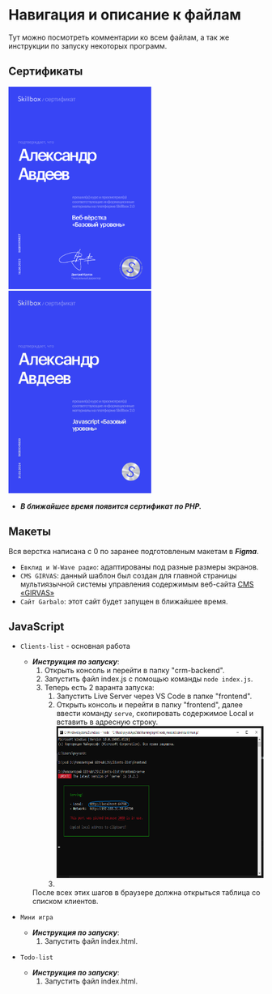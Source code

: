 # Навигация и описание к файлам

Тут можно посмотреть комментарии ко всем файлам, а так же инструкции по запуску некоторых программ.

## Сертификаты

<img src='./Сертификаты Skillbox/Сертификат по верстке.png' height='400px'>
<img src='./Сертификаты Skillbox/Сертификат по JS.jpg' height='400px'>

* ___В ближайшее время появится сертификат по PHP.___


## Макеты

  Вся верстка написана с 0 по заранее подготовленым макетам в  ___Figma___.
* ```Евклид и W-Wave радио```: адаптированы под разные размеры экранов.
* ```CMS GIRVAS```: данный шаблон был создан для главной страницы мультиязычной системы управления содержимым веб-сайта  [CMS «GIRVAS»](https://vk.com/page-223383716_57251338)
* ```Сайт Garbalo```: этот сайт будет запущен в ближайшее время.


## JavaScript

* ```Clients-list``` - основная работа
   * ___Инструкция по запуску___:        
        1. Открыть консоль и перейти в папку "crm-backend".
        2. Запустить файл index.js с помощью команды ```node index.js```.         
        3. Теперь есть 2 варанта запуска:
           1. Запустить Live Server через VS Code в папке "frontend".
           2. Открыть консоль и перейти в папку "frontend", далее ввести команду ```serve```, скопировать содержимое Local и вставить в адресную строку. <img src='./img/Инструкция к запуску Client-list.png' height='300px'>
           3. 
        После всех этих шагов в браузере должна открыться таблица со списком клиентов.        

  
* ```Мини игра``` 
    * ___Инструкция по запуску___:  
       1. Запустить файл index.html.
   

* ```Todo-list```
   * ___Инструкция по запуску___:  
       1. Запустить файл index.html.
